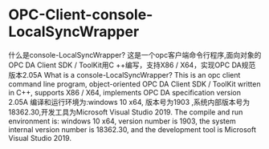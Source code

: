 # OPC-Client-console-LocalSyncWrapper
什么是console-LocalSyncWrapper? 这是一个opc客户端命令行程序,面向对象的OPC DA Client SDK / ToolKit用C ++编写，支持X86 / X64，实现OPC DA规范版本2.05A What is a console-LocalSyncWrapper? This is an opc client command line program, object-oriented OPC DA Client SDK / ToolKit written in C++, supports X86 / X64, implements OPC DA specification version 2.05A 编译和运行环境为:windows 10 x64, 版本号为1903 ,系统内部版本号为18362.30,开发工具为Microsoft Visual Studio 2019. The compile and run environment is: windows 10 x64, version number is 1903, the system internal version number is 18362.30, and the development tool is Microsoft Visual Studio 2019.
